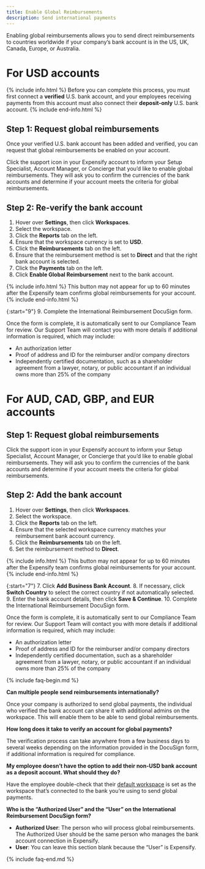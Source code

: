```yaml
---
title: Enable Global Reimbursements
description: Send international payments
---
```

<div id="expensify-classic" markdown="1">

Enabling global reimbursements allows you to send direct reimbursements to countries worldwide if your company’s bank account is in the US, UK, Canada, Europe, or Australia. 

# For USD accounts

{% include info.html %}
Before you can complete this process, you must first connect a **verified** U.S. bank account, and your employees receiving payments from this account must also connect their **deposit-only** U.S. bank account.
{% include end-info.html %}

## Step 1: Request global reimbursements

Once your verified U.S. bank account has been added and verified, you can request that global reimbursements be enabled on your account.

Click the support icon in your Expensify account to inform your Setup Specialist, Account Manager, or Concierge that you’d like to enable global reimbursements. They will ask you to confirm the currencies of the bank accounts and determine if your account meets the criteria for global reimbursements.

## Step 2: Re-verify the bank account

1. Hover over **Settings**, then click **Workspaces**. 
2. Select the workspace.
3. Click the **Reports** tab on the left. 
4. Ensure that the workspace currency is set to **USD**. 
5. Click the **Reimbursements** tab on the left.
6. Ensure that the reimbursement method is set to **Direct** and that the right bank account is selected. 
7. Click the **Payments** tab on the left.
8. Click **Enable Global Reimbursement** next to the bank account.  

{% include info.html %}
This button may not appear for up to 60 minutes after the Expensify team confirms global reimbursements for your account.
{% include end-info.html %}  

{:start="9"}
9. Complete the International Reimbursement DocuSign form. 

Once the form is complete, it is automatically sent to our Compliance Team for review. Our Support Team will contact you with more details if additional information is required, which may include: 
- An authorization letter
- Proof of address and ID for the reimburser and/or company directors
- Independently certified documentation, such as a shareholder agreement from a lawyer, notary, or public accountant if an individual owns more than 25% of the company

# For AUD, CAD, GBP, and EUR accounts

## Step 1: Request global reimbursements

Click the support icon in your Expensify account to inform your Setup Specialist, Account Manager, or Concierge that you’d like to enable global reimbursements. They will ask you to confirm the currencies of the bank accounts and determine if your account meets the criteria for global reimbursements.

## Step 2: Add the bank account

1. Hover over **Settings**, then click **Workspaces**. 
2. Select the workspace.
3. Click the **Reports** tab on the left. 
4. Ensure that the selected workspace currency matches your reimbursement bank account currency.
5. Click the **Reimbursements** tab on the left.
6. Set the reimbursement method to **Direct**. 

{% include info.html %}
This button may not appear for up to 60 minutes after the Expensify team confirms global reimbursements for your account.
{% include end-info.html %}  

{:start="7"}
7. Click **Add Business Bank Account**.
8. If necessary, click **Switch Country** to select the correct country if not automatically selected.
9. Enter the bank account details, then click **Save & Continue**.
10. Complete the International Reimbursement DocuSign form. 

Once the form is complete, it is automatically sent to our Compliance Team for review. Our Support Team will contact you with more details if additional information is required, which may include: 
- An authorization letter
- Proof of address and ID for the reimburser and/or company directors
- Independently certified documentation, such as a shareholder agreement from a lawyer, notary, or public accountant if an individual owns more than 25% of the company

{% include faq-begin.md %}

**Can multiple people send reimbursements internationally?**

Once your company is authorized to send global payments, the individual who verified the bank account can share it with additional admins on the workspace. This will enable them to be able to send global reimbursements.

**How long does it take to verify an account for global payments?**

The verification process can take anywhere from a few business days to several weeks  depending on the information provided in the DocuSign form, if additional information is required for compliance.

**My employee doesn’t have the option to add their non-USD bank account as a deposit account. What should they do?**

Have the employee double-check that their [default workspace](https://help.expensify.com/articles/expensify-classic/workspaces/Navigate-multiple-workspaces) is set as the workspace that’s connected to the bank you’re using to send global payments. 

**Who is the “Authorized User” and the “User” on the International Reimbursement DocuSign form?**

- **Authorized User**: The person who will process global reimbursements. The Authorized User should be the same person who manages the bank account connection in Expensify.
- **User**: You can leave this section blank because the “User” is Expensify.

{% include faq-end.md %}

</div>

